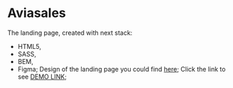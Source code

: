 # Aviasales
The landing page, created with next stack:
- HTML5,
- SASS,
- BEM,
- Figma;
Design of the landing page you could find [here](https://www.figma.com/file/4fQe1lEbo4DARjvNtaU0uJ/Aviasales-test-task?node-id=1%3A11);
Click the link to see [DEMO LINK](https://ChrisZinch.github.io/Aviasales/);
